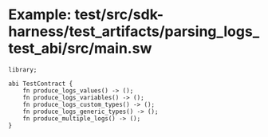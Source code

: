 # Example: test/src/sdk-harness/test_artifacts/parsing_logs_test_abi/src/main.sw

```sway
library;

abi TestContract {
    fn produce_logs_values() -> ();
    fn produce_logs_variables() -> ();
    fn produce_logs_custom_types() -> ();
    fn produce_logs_generic_types() -> ();
    fn produce_multiple_logs() -> ();
}

```
